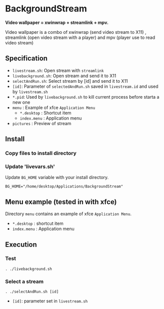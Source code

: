 # BackgroundStream

**Video wallpaper = xwinwrap + streamlink + mpv.**

Video wallpaper is a combo of xwinwrap (send video stream to X11) , streamlink (open video stream with a player) and mpv (player use to read video stream)

## Specification

- `livestream.sh`: Open stream with `streamlink`
- `livebackground.sh`: Open stream and send it to X11
- `selectAndRun.sh`: Select stream by [id] and send it to X11
- `[id]`: Parameter of `selectedAndRun.sh` saved in `livestream.id` and used by `livestream.sh`
- `*.pid`: Used by `livebackground.sh` to kill current process before starta a new one
- `menu` : Example of xfce `Application Menu`
  - `*.desktop` : Shortcut item
  - `index.menu` : Application menu
- `pictures` : Preview of stream

## Install

### Copy files to install directory

### Update 'livevars.sh'

Update `BG_HOME` variable with your install directory.

`BG_HOME="/home/desktop/Applications/BackgroundStream"`

## Menu example (tested in with xfce)

Directory `menu` contains an example of xfce `Application Menu`.
- `*.desktop` : shortcut item
- `index.menu` : Application menu

## Execution

### Test

`. ./livebackground.sh`

### Select a stream

`. ./selectAndRun.sh [id]`

- `[id]`: parameter set in `livestream.sh`
